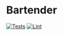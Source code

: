 # Bartender

<!-- Badges start -->
[![Tests](https://github.com/agmcfarland/Bartender/actions/workflows/python-app.yml/badge.svg)](https://github.com/agmcfarland/Bartender/actions/workflows/python-app.yml)
[![Lint](https://github.com/agmcfarland/Bartender/actions/workflows/black.yml/badge.svg)](https://github.com/agmcfarland/Bartender/actions/workflows/black.yml)
<!-- Badges end -->

